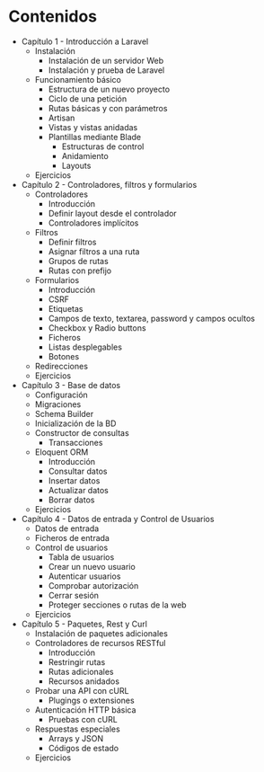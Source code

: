 # Contenidos

* Capítulo 1 - Introducción a Laravel
  * Instalación
    * Instalación de un servidor Web 
    * Instalación y prueba de Laravel
  * Funcionamiento básico
    * Estructura de un nuevo proyecto
    * Ciclo de una petición
    * Rutas básicas y con parámetros
    * Artisan
    * Vistas y vistas anidadas
    * Plantillas mediante Blade
        * Estructuras de control
        * Anidamiento
        * Layouts
  * Ejercicios
* Capítulo 2 - Controladores, filtros y formularios
    * Controladores
        * Introducción
        * Definir layout desde el controlador
        * Controladores implícitos
    * Filtros
        * Definir filtros
        * Asignar filtros a una ruta
        * Grupos de rutas
        * Rutas con prefijo
    * Formularios
        * Introducción
        * CSRF
        * Etiquetas
        * Campos de texto, textarea, password y campos ocultos
        * Checkbox y Radio buttons
        * Ficheros
        * Listas desplegables
        * Botones
    * Redirecciones
    * Ejercicios
* Capítulo 3 - Base de datos
    * Configuración
    * Migraciones
    * Schema Builder
    * Inicialización de la BD
    * Constructor de consultas
        * Transacciones
    * Eloquent ORM
        * Introducción
        * Consultar datos
        * Insertar datos
        * Actualizar datos
        * Borrar datos
    * Ejercicios
* Capítulo 4 - Datos de entrada y Control de Usuarios
    * Datos de entrada
    * Ficheros de entrada
    * Control de usuarios
        * Tabla de usuarios
        * Crear un nuevo usuario
        * Autenticar usuarios
        * Comprobar autorización
        * Cerrar sesión
        * Proteger secciones o rutas de la web
    * Ejercicios
* Capítulo 5 - Paquetes, Rest y Curl
    * Instalación de paquetes adicionales
    * Controladores de recursos RESTful
        * Introducción
        * Restringir rutas
        * Rutas adicionales
        * Recursos anidados
    * Probar una API con cURL
        * Plugings o extensiones
    * Autenticación HTTP básica
        * Pruebas con cURL
    * Respuestas especiales
        * Arrays y JSON
        * Códigos de estado
    * Ejercicios

